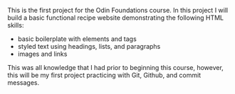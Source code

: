 This is the first project for the Odin Foundations course.
In this project I will build a basic functional recipe website demonstrating the following HTML skills:
- basic boilerplate with elements and tags
- styled text using headings, lists, and paragraphs
- images and links

This was all knowledge that I had prior to beginning this course, however, this  will be my first project practicing with Git, Github,
and commit messages.
